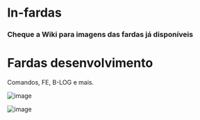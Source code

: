 # ln-fardas

### Cheque a Wiki para imagens das fardas já disponíveis





# Fardas desenvolvimento

Comandos, FE, B-LOG e mais.

  ![image](https://github.com/LN-Development/ln-fardas/assets/123782375/795758ee-4108-45b3-ac40-6cd56666ef5a)
  
  ![image](https://github.com/LN-Development/ln-fardas/assets/123782375/94e4fb8a-3989-4041-a101-29dd8ec3bb6b)

